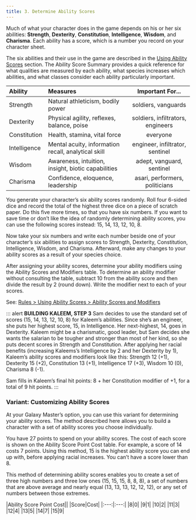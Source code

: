```yaml
---
title: 3. Determine Ability Scores
---
```

Much of what your character does in the game depends on his or her six abilities: __Strength__, __Dexterity__, __Constitution__,
__Intelligence__, __Wisdom__, and __Charisma__. Each ability has a score, which is a number you record on your character sheet.

The six abilities and their use in the game are described in the [Using Ability Scores](/manual/using-ability-scores)
section. The Ability Score Summary provides a quick reference for what qualities are measured by each ability, what species
increases which abilities, and what classes consider each ability particularly important.

|Ability|Measures|Important For...|
|:---|:---|:---:|
|Strength|Natural athleticism, bodily power|soldiers, vanguards|
|Dexterity|Physical agility, reflexes, balance, poise|soldiers, infiltrators, engineers|
|Constitution|Health, stamina, vital force|everyone|
|Intelligence|Mental acuity, information recall, analytical skill|engineer, infiltrator, sentinel|
|Wisdom|Awareness, intuition, insight, biotic capabilities|adept, vanguard, sentinel|
|Charisma|Confidence, eloquence, leadership|asari, performers, politicians|

You generate your character’s six ability scores randomly. Roll four 6-sided dice and record the total of the highest
three dice on a piece of scratch paper. Do this five more times, so that you have six numbers. If you want to save time
or don’t like the idea of randomly determining ability scores, you can use the following scores instead: 15, 14, 13, 12, 10, 8.

Now take your six numbers and write each number beside one of your character’s six abilities to assign scores to
Strength, Dexterity, Constitution, Intelligence, Wisdom, and Charisma. Afterward, make any changes to your ability scores
as a result of your species choice.

After assigning your ability scores, determine your ability modifiers using the Ability Scores and Modifiers table.
To determine an ability modifier without consulting the table, subtract 10 from the ability score and then divide the result
by 2 (round down). Write the modifier next to each of your scores.

See: [Rules > Using Ability Scores > Ability Scores and Modifiers](/manual/using-ability-scores#ability-scores-and-modifiers)

::: alert
__BUILDING KALEEM, STEP 3__
Sam decides to use the standard set of scores (15, 14, 13, 12, 10, 8) for Kaleem’s abilities. Since she’s an engineer,
she puts her highest score, 15, in Intelligence. Her next-highest, 14, goes in Dexterity. Kaleem might be a charismatic,
good leader, but Sam decides she wants the salarian to be tougher and stronger than most of her kind, so she puts decent
scores in Strength and Constitution. After applying her racial benefits (increasing Kaleems’s Intelligence by 2 and her
Dexterity by 1), Kaleem’s ability scores and modifiers look like this: Strength 12 (+1), Dexterity 15 (+2),
Constitution 13 (+1), Intelligence 17 (+3), Wisdom 10 (0), Charisma 8 (-1).

Sam fills in Kaleem’s final hit points: 8 + her Constitution modifier of +1, for a total of 9 hit points.
:::

### Variant: Customizing Ability Scores
At your Galaxy Master’s option, you can use this variant for determining your ability scores. The method described here
allows you to build a character with a set of ability scores you choose individually.

You have 27 points to spend on your ability scores. The cost of each score is shown on the Ability Score Point Cost
table. For example, a score of 14 costs 7 points. Using this method, 15 is the highest ability score you can end up with,
before applying racial increases. You can’t have a score lower than 8.

This method of determining ability scores enables you to create a set of three high numbers and three low ones (15, 15,
15, 8, 8, 8), a set of numbers that are above average and nearly equal (13, 13, 13, 12, 12, 12), or any set of numbers
between those extremes.

|Ability Score Point Cost||
|Score|Cost|
|:---:|:---:|
|8|0|
|9|1|
|10|2|
|11|3|
|12|4|
|13|5|
|14|7|
|15|9|

<me-source-reference pages="7-8" source="basic"></me-source-reference>
